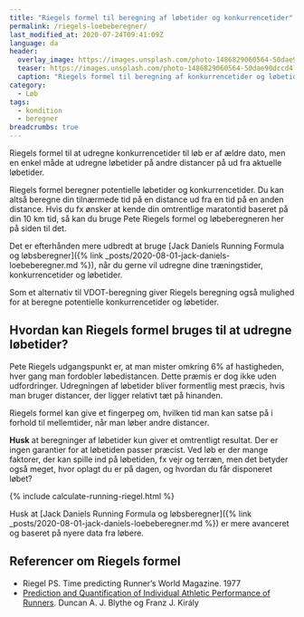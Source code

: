 ```yaml
---
title: "Riegels formel til beregning af løbetider og konkurrencetider"
permalink: /riegels-loebeberegner/
last_modified_at: 2020-07-24T09:41:09Z
language: da
header:
  overlay_image: https://images.unsplash.com/photo-1486829060564-50dae90dccd4?ixlib=rb-1.2.1&ixid=eyJhcHBfaWQiOjEyMDd9&auto=format&fit=crop&w=1952&q=80
  teaser: https://images.unsplash.com/photo-1486829060564-50dae90dccd4?ixlib=rb-1.2.1&ixid=eyJhcHBfaWQiOjEyMDd9&auto=format&fit=crop&w=400&q=80
  caption: "Riegels formel til beregning af konkurrencetider og løbetider"
category:
  - Løb
tags:
  - kondition
  - beregner
breadcrumbs: true
---
```


Riegels formel til at udregne konkurrencetider til løb er af ældre dato, men en enkel måde at udregne løbetider på andre distancer på ud fra aktuelle løbetider.

Riegels formel beregner potentielle løbetider og konkurrencetider. Du kan altså beregne din tilnærmede tid på en distance ud fra en tid på en anden distance. Hvis du fx ønsker at kende din omtrentlige maratontid baseret på din 10 km tid, så kan du bruge Pete Riegels formel og løbeberegneren her på siden til det.

Det er efterhånden mere udbredt at bruge [Jack Daniels Running Formula og løbsberegner]({% link _posts/2020-08-01-jack-daniels-loebeberegner.md %}), når du gerne vil udregne dine træningstider, konkurrencetider og løbetider.

Som et alternativ til VDOT-beregning giver Riegels beregning også mulighed for at beregne potentielle konkurrencetider og løbetider.

## Hvordan kan Riegels formel bruges til at udregne løbetider?

Pete Riegels udgangspunkt er, at man mister omkring 6% af hastigheden, hver gang man fordobler løbedistancen. Dette præmis er dog ikke uden udfordringer. Udregningen af løbetider bliver formentlig mest præcis, hvis man bruger distancer, der ligger relativt tæt på hinanden.

Riegels formel kan give et fingerpeg om, hvilken tid man kan satse på i forhold til mellemtider, når man løber andre distancer.

**Husk** at beregninger af løbetider kun giver et omtrentligt resultat. Der er ingen garantier for at løbetiden passer præcist. Ved løb er der mange faktorer, der kan spille ind på løbetiden, fx vejr og terræn, men det betyder også meget, hvor oplagt du er på dagen, og hvordan du får disponeret løbet?

{% include calculate-running-riegel.html %}

Husk at [Jack Daniels Running Formula og løbsberegner]({% link _posts/2020-08-01-jack-daniels-loebeberegner.md %}) er mere avanceret og baseret på nyere data fra løbere.

## Referencer om Riegels formel

- Riegel PS. Time predicting Runner’s World Magazine. 1977
- [Prediction and Quantification of Individual Athletic Performance of Runners](https://www.ncbi.nlm.nih.gov/pmc/articles/PMC4919094). Duncan A. J. Blythe og Franz J. Király
